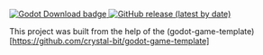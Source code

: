 <p>
  <a href="https://godotengine.org/download">
	<img alt="Godot Download badge" src="https://img.shields.io/badge/godot-4.2.1-blue">
  </a>

  <a href="https://github.com/crystal-bit/godot-game-template/releases">
	<img alt="GitHub release (latest by date)" src="https://img.shields.io/github/v/release/SecurityRisk/silver-enigma">
  </a>
</p>

This project was built from the help of the (godot-game-template)[https://github.com/crystal-bit/godot-game-template]
